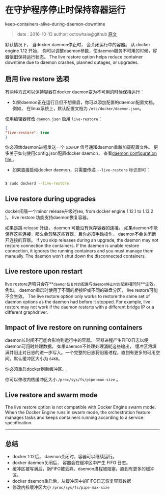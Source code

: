 # 在守护程序停止时保持容器运行
keep-containers-alive-during-daemon-downtime

> date : 2016-10-13 
> author: octowhale@github
> [ 原文 ](https://docs.docker.com/engine/admin/live-restore/)


默认情况下， 当docker daemon停止时， 会关闭运行中的容器。 从 docker engine 1.12 开始， 你可以调整daemon参数，使daemon服务不可用的时候，容器依旧保持运行状态。 The live restore option helps reduce container downtime due to daemon crashes, planned outages, or upgrades.


## 启用 live restore 选项

有两种方式可以保持容器在docker daemon变为不可用的时候保持运行：

+ 如果daemon正在运行且但不想重启，你可以添加配置的daemon配置文档。例如， 在linux系统上，默认配置文档为 ` /etc/docker/daemon.json `。

使用编辑器修改 ` daemon.json ` 启用 ` live-restore `：

```json
{
"live-restore": true
}
```

你必须给daemon进程发送一个 ` SIGHUP ` 信号通知daemon重新加载配置文件。 更多关于如何使用config.json配置docker daemon， 查看[daemon configuration file.](https://docs.docker.com/engine/reference/commandline/dockerd/#daemon-configuration-file)。

+ 如果直接启动docker daemon，只需要传递 ` --live-restore ` 标识即可：

```bash

$ sudo dockerd --live-restore

```


## Live restore during upgrades

docker间隔一个minor release升级时(ex, from docker engine 1.12.1 to 1.13.2 )， live restore 功能支持daemon恢复容器。

如果是跳 release 升级， daemon 可能没有保存容器的连接。 如果daemon不能保存这些连接，那么会忽略这些容器，且你必须手动操作。 daemon不会关闭断开连接的容器。
If you skip releases during an upgrade, the daemon may not restore connection the containers. If the daemon is unable restore connection, it ignores the running containers and you must manage them manually. The daemon won’t shut down the disconnected containers.


## Live restore upon restart

live restore选项只会在**`daemon恢复时的配置`与`daemon停止时的配置`相同时**生效。例如， daemon重启时使用了不同的桥接IP或不同的磁盘分区， live restore可能不会生效。
The live restore option only works to restore the same set of daemon options as the daemon had before it stopped. For example, live restore may not work if the daemon restarts with a different bridge IP or a different graphdriver.


## Impact of live restore on running containers

daemon长时间不可能会影响到运行中的容器。 容器进程产生FIFO日志以便daemon可用时处理数据。 如果daemon不处理处理消耗这些输出， 缓冲区将填满并阻止对日志的进一步写入。一个完整的日志将阻塞进程，直到有更多的可用空间。默认缓冲区大小为 ` 64KB `。

你必须重启docker刷新缓冲区。

你可以修改内核缓冲区大小 ` /proc/sys/fs/pipe-max-size ` 。

## Live restore and swarm mode

The live restore option is not compatible with Docker Engine swarm mode. When the Docker Engine runs in swarm mode, the orchestration feature manages tasks and keeps containers running according to a service specification.


----

## 总结

+ docker 1.12后， daemon关闭时，容器可以继续运行。
+ docker daemon关闭后， 容器会在缓冲区中产生 FIFO 日志。
+ 缓冲区被写满后，新FIFO被丢弃。daemon进程被阻塞，直到有更多的缓冲区。
+ docker daemon重启后，从缓冲区中的FIFO日志恢复容器数据
+ 修改内核缓冲区大小 ` /proc/sys/fs/pipe-max-size `

